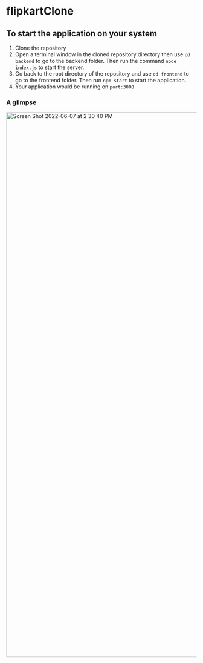 # flipkartClone
## To start the application on your system
1. Clone the repository
2. Open a terminal window in the cloned repository directory then use `cd backend` to go to the backend folder. Then run the command `node index.js` to start the server.
3. Go back to the root directory of the repository and use `cd frontend` to go to the frontend folder. Then run `npm start` to start the application.
4. Your application would be running on `port:3000`
### A glimpse 
<img width="1440" alt="Screen Shot 2022-06-07 at 2 30 40 PM" src="https://user-images.githubusercontent.com/84831188/172340888-f6ab5677-f4be-4c2d-8737-022317c37150.png">
